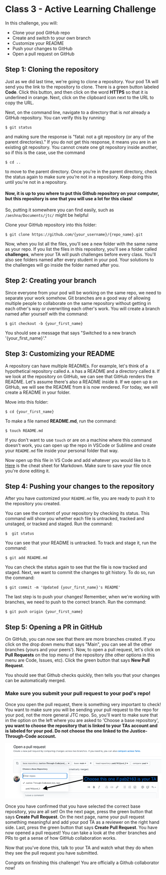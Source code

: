 # Class 3 - Active Learning Challenge

In this challenge, you will: 

* Clone your pod GitHub repo
* Create and switch to your own branch
* Customize your README
* Push your changes to GitHub
* Open a pull request on GitHub

## Step 1: Cloning the repository

Just as we did last time, we're going to clone a repository. Your pod TA will send you the link to the repository to clone. There is a green button labeled **Code**. Click this button, and then click on the word **HTTPS** so that it is underlined in orange. Next, click on the clipboard icon next to the URL to copy the URL. 

Next, on the command line, navigate to a directory that is *not* already a GitHub repository. You can verify this by running:
```
$ git status
```
and making sure the response is "fatal: not a git repository (or any of the parent directories)." If you do not get this response, it means you are in an existing git repository. You cannot create one git repository inside another, so if this is the case, use the command
```
$ cd ..
```
to move to the parent directory. Once you're in the parent directory, check the status again to make sure you're not in a repository. Keep doing this until you're not in a repository. 

#### Now, it is **up to you** where to put this Github repository on your computer, but this repository is one that you will use a lot for this class!

So, putting it somewhere you can find easily, such as `/aeshna/Documents/jtc/` might be helpful

Clone your GitHub repository into this folder:
```
$ git clone https://github.com/{your_username}/{repo_name}.git
```
Now, when you list all the files, you'll see a new folder with the same name as your repo. If you list the files in this repository, you'll see a folder called **challenges**, where your TA will push challenges before every class. You'll also see folders named after every student in your pod. Your solutions to the challenges will go inside the folder named after you. 

## Step 2: Creating your branch

Since everyone from your pod will be working on the same repo, we need to separate your work somehow. Git branches are a good way of allowing multiple people to collaborate on the same repository without getting in each other's way or overwriting each other's work. You will create a branch named after yourself with the command:
```
$ git checkout -b {your_first_name}
```
You should see a message that says "Switched to a new branch '{your_first_name}'."

## Step 3: Customizing your README

A repository can have multiple READMEs. For example, let's think of a hypothetical repository called `A`. `A` has a README and a directory called `B`. If we look at the repository on GitHub, we can see that GitHub renders the README. Let's assume there's also a README inside `B`. If we open up `B` on GitHub, we will see the README from `B` is now rendered. For today, we will create a README in your folder.

Move into this folder:
```
$ cd {your_first_name}
```
To make a file named **README.md**, run the command:
```
$ touch README.md
```

If you don't want to use `touch` or are on a machine where this command doesn't work, you can open up the repo in VSCode or Sublime and create your `README.md` file inside your personal folder that way.

Now open up this file in VS Code and add whatever you would like to it. [Here](https://www.markdownguide.org/cheat-sheet/) is the cheat sheet for Markdown. Make sure to save your file once you're done editing it.

## Step 4: Pushing your changes to the repository

After you have customized your `README.md` file, you are ready to push it to the repository you created. 

You can see the content of your repository by checking its status. This command will show you whether each file is untracked, tracked and unstaged, or tracked and staged. Run the command:
```
$  git status
```
You can see that your README is untracked. To track and stage it, run the command:
```
$ git add README.md
```
You can check the status again to see that the file is now tracked and staged. Next, we want to commit the changes to git history. To do so, run the command:
```
$ git commit -m 'Updated {your_first_name}'s README'
```

The last step is to push your changes! Remember, when we're working with branches, we need to push to the correct branch. Run the command:
```
$ git push origin {your_first_name}
```

## Step 5: Opening a PR in GitHub

On GitHub, you can now see that there are more branches created. If you click on the drop down menu that says "Main", you can see all the other branches (yours and your peers'). Now, to open a pull request, let's click on **Pull Requests** on the top menu of the repository (the other options in this menu are Code, Issues, etc). Click the green button that says **New Pull Request**. 

You should see that Github checks quickly, then tells you that your changes can be automatically merged. 

### Make sure you submit your pull request to your pod's repo!




Once you open the pull request, there is something very important to check! You want to make sure you will be sending your pull request to the repo for your pod, not the more general JTC repo. So, you'll want to make sure that in the option on the left where you are asked to 'Choose a base repository', **you want to choose the repository that is linked to your TAs account and is labeled for your pod. Do not choose the one linked to the Justice-Through-Code account.**


<img src="images/pull_request_base_repo.png"  width="800">


Once you have confirmed that you have selected the correct base repository,  you are all set! On the next page, press the green button that says **Create Pull Request**. On the next page, name your pull request something meaningful and add your pod TA as a reviewer on the right hand side. Last, press the green button that says **Create Pull Request**. You have now opened a pull request! You can take a look at the other branches and PRs to get a sense of how GitHub collaboration works. 

Now that you've done this, talk to your TA and watch what they do when they see the pull request you have submitted.

Congrats on finishing this challenge! You are officially a Github collaborator now!

